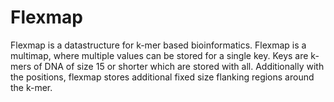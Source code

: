# Flexmap
Flexmap is a datastructure for k-mer based bioinformatics. Flexmap is a multimap, where multiple values can be stored for a single key. Keys are k-mers of DNA of size 15 or shorter which are stored with all. Additionally with the positions, flexmap stores additional fixed size flanking regions around the k-mer. 
